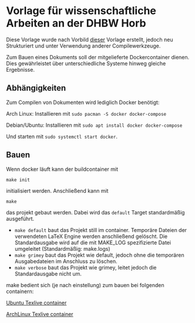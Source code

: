 # Vorlage für wissenschaftliche Arbeiten an der DHBW Horb
Diese Vorlage wurde nach Vorbild [dieser](https://github.com/dhbw-horb/latexVorlage) Vorlage erstellt, jedoch neu Strukturiert und unter Verwendung anderer Compilewerkzeuge.

Zum Bauen eines Dokuments soll der mitgelieferte Dockercontainer dienen. Dies gewährleistet über unterschiedliche Systeme hinweg gleiche Ergebnisse.

## Abhängigkeiten
Zum Compilen von Dokumenten wird lediglich Docker benötigt:

Arch Linux:
Installieren mit `sudo pacman -S docker docker-compose`

Debian/Ubuntu:
Installieren mit `sudo apt install docker docker-compose` 

Und starten mit `sudo systemctl start docker`.

## Bauen
Wenn docker läuft kann der buildcontainer mit

`make init`

initialisiert werden. Anschließend kann mit

`make`

das projekt gebaut werden. Dabei wird das `default` Target standardmäßig ausgeführt.


*  `make default` baut das Projekt still im container. 
Temporäre Dateien der verwendeten LaTeX Engine werden anschließend gelöscht.
Die Standardausgabe wird auf die mit MAKE_LOG spezifizierte Datei umgeleitet (Standardmäßig: make.logs)
*  `make grimey` baut das Projekt wie default, jedoch ohne die temporären Ausgabedateien im Anschluss zu löschen.
*  `make verbose` baut das Projekt wie grimey, leitet jedoch die Standardausgabe nicht um.

make bedient sich (je nach einstellung) zum bauen bei folgenden containern: 

[Ubuntu Texlive container](https://github.com/djesionek/ubuntu-texlive)

[ArchLinux Texlive container](https://github.com/djesionek/arch-texlive)